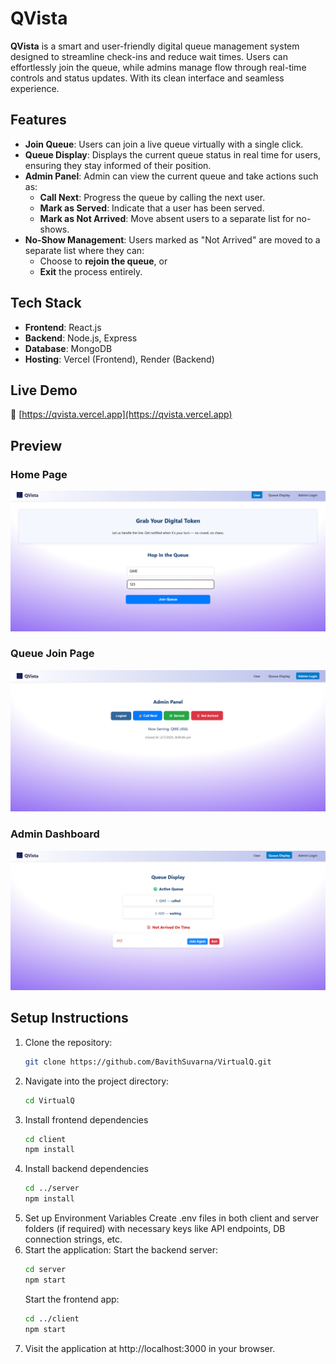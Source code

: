# QVista

**QVista** is a smart and user-friendly digital queue management system designed to streamline check-ins and reduce wait times. Users can effortlessly join the queue, while admins manage flow through real-time controls and status updates. With its clean interface and seamless experience.



## Features

- **Join Queue**: Users can join a live queue virtually with a single click.
- **Queue Display**: Displays the current queue status in real time for users, ensuring they stay informed of their position.
- **Admin Panel**: Admin can view the current queue and take actions such as:
  - **Call Next**: Progress the queue by calling the next user.
  - **Mark as Served**: Indicate that a user has been served.
  - **Mark as Not Arrived**: Move absent users to a separate list for no-shows.
- **No-Show Management**: Users marked as "Not Arrived" are moved to a separate list where they can:
  - Choose to **rejoin the queue**, or
  - **Exit** the process entirely.

## Tech Stack

- **Frontend**: React.js
- **Backend**: Node.js, Express
- **Database**: MongoDB
- **Hosting**: Vercel (Frontend), Render (Backend)

## Live Demo

🔗 [https://qvista.vercel.app](https://qvista.vercel.app)

## Preview

### Home Page
![Join Queue](public/JoinQueue.png)

### Queue Join Page
![Admin Panel](public/AdminPanel.png)

### Admin Dashboard
![Queue Display](public/QueueDisplay.png)

## Setup Instructions

1. Clone the repository:
   ```bash
   git clone https://github.com/BavithSuvarna/VirtualQ.git
   ```
2. Navigate into the project directory:
   ```bash
   cd VirtualQ
   ```
3. Install frontend dependencies
   ```bash
   cd client
   npm install
   ```
4. Install backend dependencies
   ```bash
   cd ../server
   npm install
   ```
5. Set up Environment Variables
   Create .env files in both client and server folders (if required) with necessary keys like API endpoints, DB connection strings, etc.
6. Start the application:
     Start the backend server:
     ```bash
     cd server
     npm start
     ```
     Start the frontend app:
     ```bash
     cd ../client
     npm start
     ```
7. Visit the application at http://localhost:3000 in your browser.
